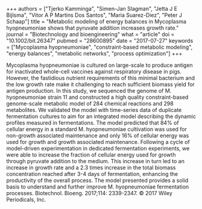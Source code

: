 +++
authors = ["Tjerko Kamminga", "Simen-Jan Slagman", "Jetta J E Bijlsma", "Vitor A P Martins Dos Santos", "Maria Suarez-Diez", "Peter J Schaap"]
title = "Metabolic modeling of energy balances in Mycoplasma hyopneumoniae shows that pyruvate addition increases growth rate."
journal = "Biotechnology and bioengineering"
what = "article"
doi = "10.1002/bit.26347"
pubmed = "28600895"
date = "2017-07-27"
keywords = ["Mycoplasma hyopneumoniae", "constraint-based metabolic modeling", "energy balances", "metabolic networks", "process optimization"]
+++

Mycoplasma hyopneumoniae is cultured on large-scale to produce antigen for inactivated whole-cell vaccines against respiratory disease in pigs. However, the fastidious nutrient requirements of this minimal bacterium and the low growth rate make it challenging to reach sufficient biomass yield for antigen production. In this study, we sequenced the genome of M. hyopneumoniae strain 11 and constructed a high quality constraint-based genome-scale metabolic model of 284 chemical reactions and 298 metabolites. We validated the model with time-series data of duplicate fermentation cultures to aim for an integrated model describing the dynamic profiles measured in fermentations. The model predicted that 84% of cellular energy in a standard M. hyopneumoniae cultivation was used for non-growth associated maintenance and only 16% of cellular energy was used for growth and growth associated maintenance. Following a cycle of model-driven experimentation in dedicated fermentation experiments, we were able to increase the fraction of cellular energy used for growth through pyruvate addition to the medium. This increase in turn led to an increase in growth rate and a 2.3 times increase in the total biomass concentration reached after 3-4 days of fermentation, enhancing the productivity of the overall process. The model presented provides a solid basis to understand and further improve M. hyopneumoniae fermentation processes. Biotechnol. Bioeng. 2017;114: 2339-2347. © 2017 Wiley Periodicals, Inc.
